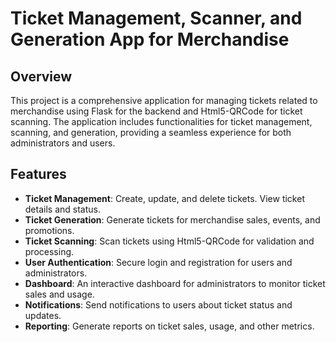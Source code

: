 # Ticket Management, Scanner, and Generation App for Merchandise

## Overview

This project is a comprehensive application for managing tickets related to merchandise using Flask for the backend and Html5-QRCode for ticket scanning. The application includes functionalities for ticket management, scanning, and generation, providing a seamless experience for both administrators and users. 

## Features

- **Ticket Management**: Create, update, and delete tickets. View ticket details and status.
- **Ticket Generation**: Generate tickets for merchandise sales, events, and promotions.
- **Ticket Scanning**: Scan tickets using Html5-QRCode for validation and processing.
- **User Authentication**: Secure login and registration for users and administrators.
- **Dashboard**: An interactive dashboard for administrators to monitor ticket sales and usage.
- **Notifications**: Send notifications to users about ticket status and updates.
- **Reporting**: Generate reports on ticket sales, usage, and other metrics.
